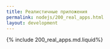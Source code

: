 ```yaml
---
title: Реалистичные приложения
permalink: nodejs/200_real_apps.html
layout: development
---
```


{% include 200_real_apps.md.liquid%}